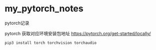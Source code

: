 # my_pytorch_notes

pytorch记录

pytorch 获取对应环境安装包地址 https://pytorch.org/get-started/locally/

```shell
pip3 install torch torchvision torchaudio
```
